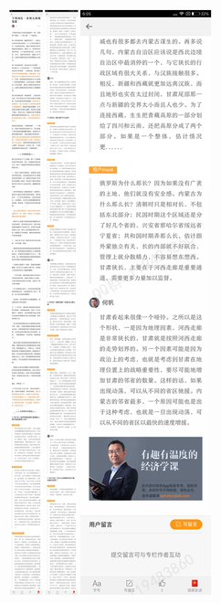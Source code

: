 ![](../../images/2016年11月/HF1111-下周预告｜本周大局观复盘.jpg)
![](../../images/2016年11月/HF1111-下周预告｜本周大局观复盘2.jpg)
![](../../images/2016年11月/HF1111-下周预告｜本周大局观复盘3.jpg)
